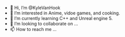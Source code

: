 - 👋 Hi, I’m @KyleVanHook
- 👀 I’m interested in Anime, vidoe games, and cooking.
- 🌱 I’m currently learning C++ and Unreal engine 5.
- 💞️ I’m looking to collaborate on ...
- 📫 How to reach me ...

<!---
KyleVanHook/KyleVanHook is a ✨ special ✨ repository because its `README.md` (this file) appears on your GitHub profile.
You can click the Preview link to take a look at your changes.
--->
